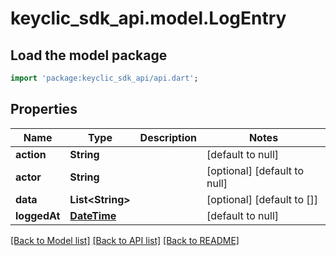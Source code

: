 # keyclic_sdk_api.model.LogEntry

## Load the model package
```dart
import 'package:keyclic_sdk_api/api.dart';
```

## Properties
Name | Type | Description | Notes
------------ | ------------- | ------------- | -------------
**action** | **String** |  | [default to null]
**actor** | **String** |  | [optional] [default to null]
**data** | **List&lt;String&gt;** |  | [optional] [default to []]
**loggedAt** | [**DateTime**](DateTime.md) |  | [default to null]

[[Back to Model list]](../README.md#documentation-for-models) [[Back to API list]](../README.md#documentation-for-api-endpoints) [[Back to README]](../README.md)


